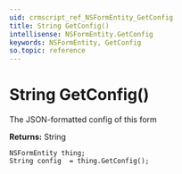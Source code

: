 ```yaml
---
uid: crmscript_ref_NSFormEntity_GetConfig
title: String GetConfig()
intellisense: NSFormEntity.GetConfig
keywords: NSFormEntity, GetConfig
so.topic: reference
---
```


# String GetConfig()

The JSON-formatted config of this form

**Returns:** String

```crmscript
NSFormEntity thing;
String config  = thing.GetConfig();
```

